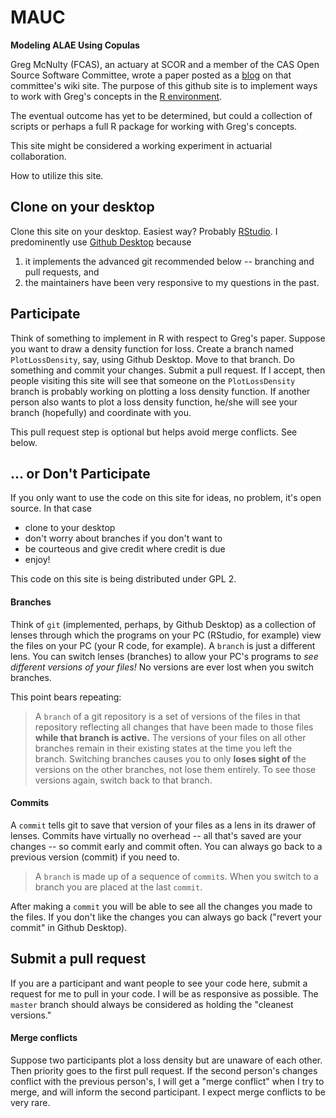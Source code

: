 # MAUC

**Modeling ALAE Using Copulas**

Greg McNulty (FCAS),
an actuary at SCOR and a member of the 
CAS Open Source Software Committee,
wrote a paper posted as a 
[blog](http://opensourcesoftware.casact.org/blogs:2)
on that committee's wiki site.
The purpose of this github site is to implement ways
to work with Greg's concepts in 
the [R environment](https://www.r-project.org/).

The eventual outcome has yet to be determined,
but could a collection of scripts or perhaps a full R package
for working with Greg's concepts.

This site might be considered a working experiment in actuarial collaboration.

How to utilize this site.

## Clone on your desktop

Clone this site on your desktop.
Easiest way?
Probably [RStudio](https://www.rstudio.com/).
I predominently
use [Github Desktop](https://desktop.github.com/)
because 

1. it implements the advanced git recommended below -- 
branching and pull requests, and
2. the maintainers have been
very responsive to my questions in the past.

## Participate

Think of something to implement in R with respect to Greg's paper.
Suppose you want to draw a density function for loss.
Create a branch named `PlotLossDensity`, say, using Github Desktop.
Move to that branch.
Do something and commit your changes.
Submit a pull request.
If I accept, 
then people visiting this site will see that someone
on the `PlotLossDensity` branch is probably working on
plotting a loss density function.
If another person also wants to plot a loss density function,
he/she will see your branch (hopefully) and coordinate with you.

This pull request step is optional but helps
avoid merge conflicts. 
See below.

## ... or Don't Participate

If you only want to use the code on this site for ideas,
no problem,
it's open source.
In that case

* clone to your desktop
* don't worry about branches if you don't want to
* be courteous and give credit where credit is due
* enjoy!

This code on this site is being distributed under GPL 2.

#### Branches

Think of `git` (implemented, perhaps, by Github Desktop)
as a collection of lenses through which 
the programs on your PC
(RStudio, for example)
view the files on your PC
(your R code, for example).
A `branch` is just
a different lens.
You can switch lenses (branches)
to allow your PC's programs to 
*see different versions of your files!*
No versions are ever lost
when you switch branches.

This point bears repeating:
>A `branch` of a git repository 
is a set of versions of the files in that repository
reflecting all changes that have been made to those
files **while that branch is active.**
The versions of your files on all other branches 
remain in their existing states at the time you left the branch.
Switching branches causes you to only **loses sight of** 
the versions on the other branches,
not lose them entirely.
To see those versions again, switch back to that branch.

#### Commits

A `commit` tells git to save that version
of your files as a lens in its drawer of lenses.
Commits have virtually no overhead --
all that's saved are your changes --
so commit early and commit often.
You can always go back to a previous version 
(commit) if you need to.

>A `branch` is made up of a sequence of `commit`s.
When you switch to a branch you are placed at the last `commit`.

After making a `commit` 
you will be able to see all the changes you made to the files.
If you don't like the changes you can always go back
("revert your commit" in Github Desktop).

## Submit a pull request

If you are a participant and want 
people to see your code here,
submit a request for me to pull in your code.
I will be as responsive as possible.
The `master` branch should always be considered
as holding the "cleanest versions."

#### Merge conflicts

Suppose two participants
plot a loss density but
are unaware of each other.
Then priority goes to the first pull request.
If the second person's changes conflict with 
the previous person's,
I will get a "merge conflict" when I try to merge,
and will inform the second participant.
I expect merge conflicts to be very rare.
